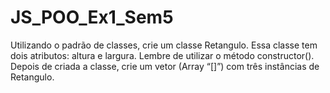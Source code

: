 # JS_POO_Ex1_Sem5

Utilizando o padrão de classes, crie um classe Retangulo. 
Essa classe tem dois atributos: altura e largura. 
Lembre de utilizar o método constructor(). 
Depois de criada a classe, crie um vetor (Array “[]”) com três instâncias de Retangulo.
